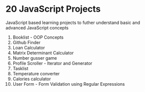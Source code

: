 # 20 JavaScript Projects

JavaScript based learning projects to futher understand basic and advanced JavaScript concepts

1. Booklist - OOP Concepts
2. Github Finder
3. Loan Calculator
4. Matrix Determinant Calculator
5. Number gusser game
6. Profile Scroller - Iterator and Generator
7. Tasklist
8. Temperature converter
9. Calories calculator
10. User Form - Form Validation using Regular Expressions